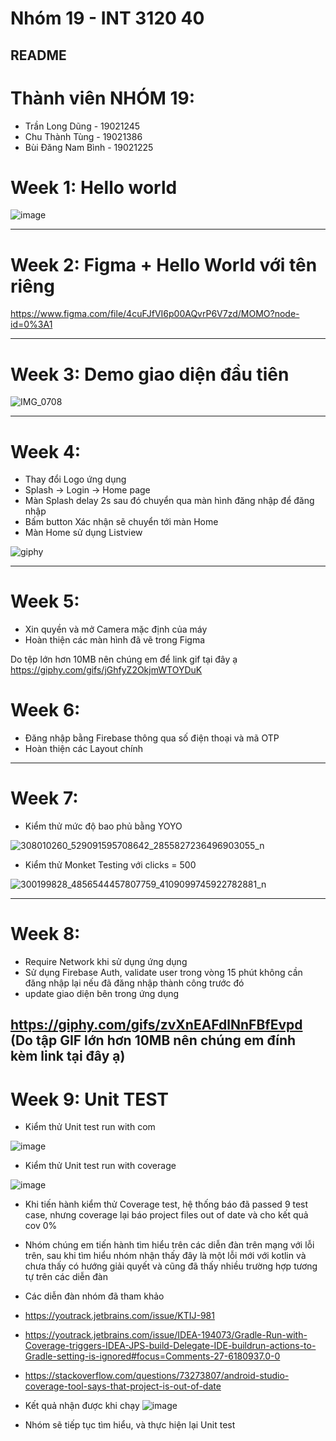 # Nhóm 19 - INT 3120 40

## README    

# Thành viên NHÓM 19: 
* Trần Long Dũng - 19021245
* Chu Thành Tùng - 19021386
* Bùi Đăng Nam Bình - 19021225

# Week 1: Hello world


![image](https://user-images.githubusercontent.com/62632444/190583727-120a6125-c1f7-4ba7-8487-20448ed0088f.png)

----

# Week 2: Figma + Hello World với tên riêng

https://www.figma.com/file/4cuFJfVI6p00AQvrP6V7zd/MOMO?node-id=0%3A1

----

# Week 3: Demo giao diện đầu tiên
![IMG_0708](https://user-images.githubusercontent.com/62632444/193206758-0523a60a-fdb4-44cd-8fc5-5b993c1a264f.gif)

----

# Week 4: 
* Thay đổi Logo ứng dụng
* Splash -> Login -> Home page
* Màn Splash delay 2s sau đó chuyển qua màn hình đăng nhập để đăng nhập
* Bấm button Xác nhận sẽ chuyển tới màn Home
* Màn Home sử dụng Listview

![giphy](https://user-images.githubusercontent.com/62632444/193201226-9ce2caa0-bf6a-4576-aea1-d5022397bb54.gif)

----

# Week 5:
* Xin quyền và mở Camera mặc định của máy
* Hoàn thiện các màn hình đã vẽ trong Figma

Do tệp lớn hơn 10MB nên chúng em để link gif tại đây ạ
https://giphy.com/gifs/jGhfyZ2OkjmWTOYDuK

# Week 6: 
* Đăng nhập bằng Firebase thông qua số điện thoại và mã OTP
* Hoàn thiện các Layout chính

----

# Week 7:
* Kiểm thử mức độ bao phủ bằng YOYO

![308010260_529091595708642_2855827236496903055_n](https://user-images.githubusercontent.com/62632444/197124246-b9bc25e1-de8c-4657-ae0d-87f718993362.png)

* Kiểm thử Monket Testing với clicks = 500

![300199828_4856544457807759_4109099745922782881_n](https://user-images.githubusercontent.com/62632444/197124338-8332e324-7dda-4e7f-9c78-036cf3b8a106.png)

----

# Week 8:
* Require Network khi sử dụng ứng dụng
* Sử dụng Firebase Auth, validate user trong vòng 15 phút không cần đăng nhập lại nếu đã đăng nhập thành công trước đó
* update giao diện bên trong ứng dụng

https://giphy.com/gifs/zvXnEAFdlNnFBfEvpd
(Do tập GIF lớn hơn 10MB nên chúng em đính kèm link tại đây ạ)
----
# Week 9: Unit TEST

* Kiểm thử Unit test run with com

![image](https://user-images.githubusercontent.com/62632444/199882613-8ddc22eb-6e05-4ab6-ae99-3af7f4c56691.png)

* Kiểm thử Unit test run with coverage

![image](https://user-images.githubusercontent.com/62632444/199882667-d81ede68-344a-4d64-a755-4f224d651104.png)

* Khi tiến hành kiểm thử Coverage test, hệ thống báo đã passed 9 test case, nhưng coverage lại báo project files out of date và cho kết quả cov 0%
* Nhóm chúng em tiến hành tìm hiểu trên các diễn đàn trên mạng với lỗi trên, sau khi tìm hiểu nhóm nhận thấy đây là một lỗi mới với kotlin và chưa thấy có hướng giải quyết và cũng đã thấy nhiều trường hợp tương tự trên các diễn đàn

* Các diễn đàn nhóm đã tham khảo
* https://youtrack.jetbrains.com/issue/KTIJ-981
* https://youtrack.jetbrains.com/issue/IDEA-194073/Gradle-Run-with-Coverage-triggers-IDEA-JPS-build-Delegate-IDE-buildrun-actions-to-Gradle-setting-is-ignored#focus=Comments-27-6180937.0-0
* https://stackoverflow.com/questions/73273807/android-studio-coverage-tool-says-that-project-is-out-of-date

* Kết quả nhận được khi chạy
![image](https://user-images.githubusercontent.com/62632444/199885145-d0d90577-e816-4805-9cf6-10ba29a6c7f2.png)


* Nhóm sẽ tiếp tục tìm hiểu, và thực hiện lại Unit test 




